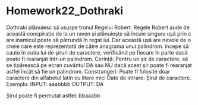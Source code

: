 # Homework22_Dothraki

Dothraki plănuiesc să usurpe tronul Regelui Robert. 
Regele Robert aude de această conspirație de la un raven și plănuiește să încuie singura ușă prin c
are inamicul poate să pătrundă în regat lui.
    Dar această ușă are nevoie de o cheie care este reprezentată de către anagrama unui palindrom. 
    începe să caute în cutia lui de șiruri de caractere, 
    verificând pe fiecare în parte dacă poate fi rearanjat într-un palindrom.
Cerință:
    Pentru un șir de caractere, să se tipărească pe ecran cuvântul DA sau NU dacă acest 
    șir poate fi rearanjat astfel încât să fie un palindrom.
Constrangeri:
Poate fi folosite doar caractere din alfabetul latin cu litere mici
Date de intrare:
    Șirul de caractere.
Exemplu:
INPUT:
aaabbbb
OUTPUT:
DA


Șirul poate fi permutat astfel: bbaaabb
